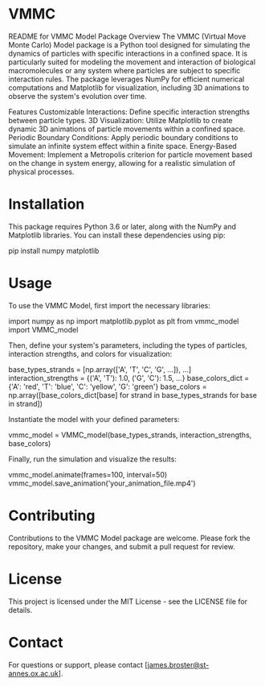 # VMMC

README for VMMC Model Package
Overview
The VMMC (Virtual Move Monte Carlo) Model package is a Python tool designed for simulating the dynamics of particles with specific interactions in a confined space. It is particularly suited for modeling the movement and interaction of biological macromolecules or any system where particles are subject to specific interaction rules. The package leverages NumPy for efficient numerical computations and Matplotlib for visualization, including 3D animations to observe the system's evolution over time.

Features
Customizable Interactions: Define specific interaction strengths between particle types.
3D Visualization: Utilize Matplotlib to create dynamic 3D animations of particle movements within a confined space.
Periodic Boundary Conditions: Apply periodic boundary conditions to simulate an infinite system effect within a finite space.
Energy-Based Movement: Implement a Metropolis criterion for particle movement based on the change in system energy, allowing for a realistic simulation of physical processes.

# Installation
This package requires Python 3.6 or later, along with the NumPy and Matplotlib libraries. You can install these dependencies using pip:

pip install numpy matplotlib

# Usage
To use the VMMC Model, first import the necessary libraries:

import numpy as np
import matplotlib.pyplot as plt
from vmmc_model import VMMC_model

Then, define your system's parameters, including the types of particles, interaction strengths, and colors for visualization:

base_types_strands = [np.array(['A', 'T', 'C', 'G', ...]), ...]
interaction_strengths = {('A', 'T'): 1.0, ('G', 'C'): 1.5, ...}
base_colors_dict = {'A': 'red', 'T': 'blue', 'C': 'yellow', 'G': 'green'}
base_colors = np.array([base_colors_dict[base] for strand in base_types_strands for base in strand])

Instantiate the model with your defined parameters:

vmmc_model = VMMC_model(base_types_strands, interaction_strengths, base_colors)


Finally, run the simulation and visualize the results:

vmmc_model.animate(frames=100, interval=50)
vmmc_model.save_animation('your_animation_file.mp4')

# Contributing
Contributions to the VMMC Model package are welcome. Please fork the repository, make your changes, and submit a pull request for review.

# License
This project is licensed under the MIT License - see the LICENSE file for details.

# Contact
For questions or support, please contact [james.broster@st-annes.ox.ac.uk].






